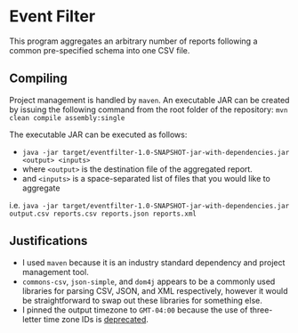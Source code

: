 # Event Filter

This program aggregates an arbitrary number of reports following a common pre-specified schema into one CSV file.

## Compiling
Project management is handled by `maven`. An executable JAR can be created by issuing the following command from the root folder of the repository: `mvn clean compile assembly:single`
 
The executable JAR can be executed as follows: 
- `java -jar target/eventfilter-1.0-SNAPSHOT-jar-with-dependencies.jar <output> <inputs>`
- where `<output>` is the destination file of the aggregated report.
- and `<inputs>` is a space-separated list of files that you would like to aggregate

i.e. `java -jar target/eventfilter-1.0-SNAPSHOT-jar-with-dependencies.jar output.csv reports.csv reports.json reports.xml`

## Justifications
- I used `maven` because it is an industry standard dependency and project management tool.
- `commons-csv`, `json-simple`, and `dom4j` appears to be a commonly used libraries for parsing CSV, JSON, and XML respectively, however it would be straightforward to swap out these libraries for something else.
- I pinned the output timezone to `GMT-04:00` because the use of three-letter time zone IDs is [deprecated](https://docs.oracle.com/javase/7/docs/api/java/util/TimeZone.html).
